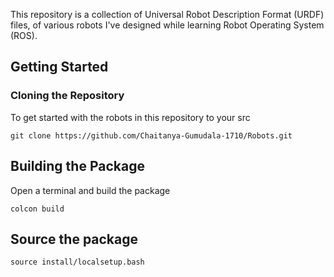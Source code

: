 This repository is a collection of Universal Robot Description Format (URDF) files, of various robots I've designed while learning Robot Operating System (ROS).
## Getting Started

### Cloning the Repository

To get started with the robots in this repository to your src
```
git clone https://github.com/Chaitanya-Gumudala-1710/Robots.git
```
## Building the Package
Open a terminal and build the package
```
colcon build
```

## Source the package
```
source install/localsetup.bash
```
